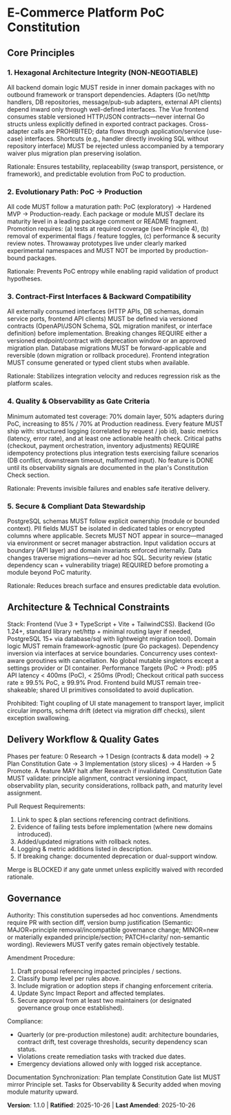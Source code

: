 # E‑Commerce Platform PoC Constitution

## Core Principles

### 1. Hexagonal Architecture Integrity (NON‑NEGOTIABLE)
All backend domain logic MUST reside in inner domain packages with no outbound framework
or transport dependencies. Adapters (Go net/http handlers, DB repositories, message/pub-sub
adapters, external API clients) depend inward only through well-defined interfaces. The Vue
frontend consumes stable versioned HTTP/JSON contracts—never internal Go structs unless
explicitly defined in exported contract packages. Cross-adapter calls are PROHIBITED; data
flows through application/service (use-case) interfaces. Shortcuts (e.g., handler directly
invoking SQL without repository interface) MUST be rejected unless accompanied by a
temporary waiver plus migration plan preserving isolation.

Rationale: Ensures testability, replaceability (swap transport, persistence, or framework), and
predictable evolution from PoC to production.

### 2. Evolutionary Path: PoC → Production
All code MUST follow a maturation path: PoC (exploratory) → Hardened MVP → Production-ready.
Each package or module MUST declare its maturity level in a leading package comment or
README fragment. Promotion requires: (a) tests at required coverage (see Principle 4), (b)
removal of experimental flags / feature toggles, (c) performance & security review notes.
Throwaway prototypes live under clearly marked experimental namespaces and MUST NOT be
imported by production-bound packages.

Rationale: Prevents PoC entropy while enabling rapid validation of product hypotheses.

### 3. Contract-First Interfaces & Backward Compatibility
All externally consumed interfaces (HTTP APIs, DB schemas, domain service ports, frontend
API clients) MUST be defined via versioned contracts (OpenAPI/JSON Schema, SQL migration
manifest, or interface definition) before implementation. Breaking changes REQUIRE either a
versioned endpoint/contract with deprecation window or an approved migration plan.
Database migrations MUST be forward-applicable and reversible (down migration or rollback
procedure). Frontend integration MUST consume generated or typed client stubs when
available.

Rationale: Stabilizes integration velocity and reduces regression risk as the platform scales.

### 4. Quality & Observability as Gate Criteria
Minimum automated test coverage: 70% domain layer, 50% adapters during PoC, increasing
to 85% / 70% at Production readiness. Every feature MUST ship with: structured logging
(correlated by request / job id), basic metrics (latency, error rate), and at least one
actionable health check. Critical paths (checkout, payment orchestration, inventory
adjustments) REQUIRE idempotency protections plus integration tests exercising failure
scenarios (DB conflict, downstream timeout, malformed input). No feature is DONE until
its observability signals are documented in the plan's Constitution Check section.

Rationale: Prevents invisible failures and enables safe iterative delivery.

### 5. Secure & Compliant Data Stewardship
PostgreSQL schemas MUST follow explicit ownership (module or bounded context). PII fields
MUST be isolated in dedicated tables or encrypted columns where applicable. Secrets MUST
NOT appear in source—managed via environment or secret manager abstraction. Input
validation occurs at boundary (API layer) and domain invariants enforced internally. Data
changes traverse migrations—never ad hoc SQL. Security review (static dependency scan +
vulnerability triage) REQUIRED before promoting a module beyond PoC maturity.

Rationale: Reduces breach surface and ensures predictable data evolution.

## Architecture & Technical Constraints

Stack: Frontend (Vue 3 + TypeScript + Vite + TailwindCSS). Backend (Go 1.24+, standard
library net/http + minimal routing layer if needed, PostgreSQL 15+ via database/sql with
lightweight migration tool). Domain logic MUST remain framework-agnostic (pure Go
packages). Dependency inversion via interfaces at service boundaries. Concurrency uses
context-aware goroutines with cancellation. No global mutable singletons except a settings
provider or DI container. Performance Targets (PoC → Prod): p95 API latency < 400ms (PoC),
< 250ms (Prod); Checkout critical path success rate ≥ 99.5% PoC, ≥ 99.9% Prod. Frontend
build MUST remain tree-shakeable; shared UI primitives consolidated to avoid duplication.

Prohibited: Tight coupling of UI state management to transport layer, implicit circular
imports, schema drift (detect via migration diff checks), silent exception swallowing.

## Delivery Workflow & Quality Gates

Phases per feature: 0 Research → 1 Design (contracts & data model) → 2 Plan Constitution
Gate → 3 Implementation (story slices) → 4 Harden → 5 Promote. A feature MAY halt after
Research if invalidated. Constitution Gate MUST validate: principle alignment, contract
versioning impact, observability plan, security considerations, rollback path, and maturity
level assignment.

Pull Request Requirements:
1. Link to spec & plan sections referencing contract definitions.
2. Evidence of failing tests before implementation (where new domains introduced).
3. Added/updated migrations with rollback notes.
4. Logging & metric additions listed in description.
5. If breaking change: documented deprecation or dual-support window.

Merge is BLOCKED if any gate unmet unless explicitly waived with recorded rationale.

## Governance

Authority: This constitution supersedes ad hoc conventions. Amendments require PR with
section diff, version bump justification (Semantic: MAJOR=principle removal/incompatible
governance change; MINOR=new or materially expanded principle/section; PATCH=clarity/
non-semantic wording). Reviewers MUST verify gates remain objectively testable.

Amendment Procedure:
1. Draft proposal referencing impacted principles / sections.
2. Classify bump level per rules above.
3. Include migration or adoption steps if changing enforcement criteria.
4. Update Sync Impact Report and affected templates.
5. Secure approval from at least two maintainers (or designated governance group once
established).

Compliance:
- Quarterly (or pre-production milestone) audit: architecture boundaries, contract drift,
	test coverage thresholds, security dependency scan status.
- Violations create remediation tasks with tracked due dates.
- Emergency deviations allowed only with logged risk acceptance.

Documentation Synchronization: Plan template Constitution Gate list MUST mirror Principle
set. Tasks for Observability & Security added when moving module maturity upward.

**Version**: 1.1.0 | **Ratified**: 2025-10-26 | **Last Amended**: 2025-10-26
